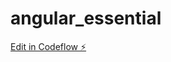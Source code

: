# angular_essential

[Edit in Codeflow ⚡️](https://stackblitz.com/~/github.com/dile2001/angular_essential)